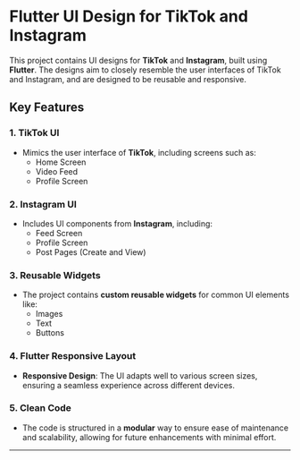 
# Flutter UI Design for TikTok and Instagram

This project contains UI designs for **TikTok** and **Instagram**, built using **Flutter**. The designs aim to closely resemble the user interfaces of TikTok and Instagram, and are designed to be reusable and responsive.

## Key Features

### 1. **TikTok UI**
- Mimics the user interface of **TikTok**, including screens such as:
    - Home Screen
    - Video Feed
    - Profile Screen

### 2. **Instagram UI**
- Includes UI components from **Instagram**, including:
    - Feed Screen
    - Profile Screen
    - Post Pages (Create and View)

### 3. **Reusable Widgets**
- The project contains **custom reusable widgets** for common UI elements like:
    - Images
    - Text
    - Buttons

### 4. **Flutter Responsive Layout**
- **Responsive Design**: The UI adapts well to various screen sizes, ensuring a seamless experience across different devices.

### 5. **Clean Code**
- The code is structured in a **modular** way to ensure ease of maintenance and scalability, allowing for future enhancements with minimal effort.

---